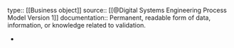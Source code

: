 type:: [[Business object]]
source:: [[@Digital Systems Engineering Process Model Version 1]]
documentation:: Permanent, readable form of data, information, or knowledge related to validation.

-